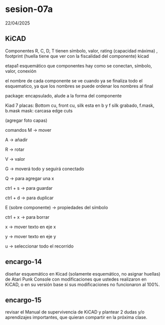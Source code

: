 # sesion-07a

22/04/2025

## KiCAD

Componentes R, C, D, T tienen símbolo, valor, rating (capacidad máxima) , footprint (huella tiene que ver con la fiscalidad del componente)
kicad 

etapa1 esquemático que componentes hay como se conectan, símbolo, valor, conexión 

el nombre de cada componente se ve cuando ya se finaliza todo el esquematico, ya que los nombres se puede ordenar los nombres al final 

package: encapsulado, alude a la forma del componente

Kiad 7 placas: Bottom cu, front cu, silk esta en b y f silk grabado, f.mask, b.mask mask: carcasa edge cuts

(agregar foto capas)

comandos 
M → mover

A → añadir

R → rotar 

V → valor

G → moverá todo y seguirá conectado 

Q → para agregar una x

ctrl + s → para guardar

ctrl + d → para duplicar

E (sobre componente) → propiedades del símbolo

ctrl + x → para borrar

x → mover texto en eje x

y → mover texto en eje y

u → seleccionar todo el recorrido

## encargo-14

diseñar esquemático en Kicad (solamente esquemático, no asignar huellas) de Atari Punk Console con modificaciones que ustedes realizaron en KiCAD, o en su versión base si sus modificaciones no funcionaron al 100%.

## encargo-15

revisar el Manual de supervivencia de KiCAD y plantear 2 dudas y/o aprendizajes importantes, que quieran compartir en la próxima clase.
